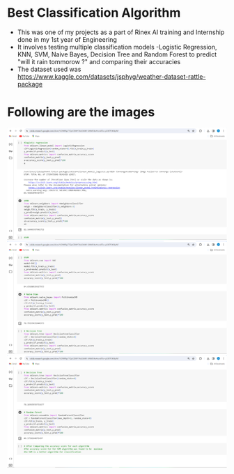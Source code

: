 # Best Classification Algorithm 
- This was one of my projects as a part of Rinex AI training and Internship done in my 1st year of Engineering
- It involves testing multiple classification models -Logistic Regression, KNN, SVM, Naive Bayes, Decision Tree and Random Forest to predict "will it rain tommorow ?" and comparing their accuracies
- The dataset used was https://www.kaggle.com/datasets/jsphyg/weather-dataset-rattle-package

# Following are the images
![img-1](Images/img1.png)
![img-2](Images/img2.png)
![img-3](Images/img3.png)
